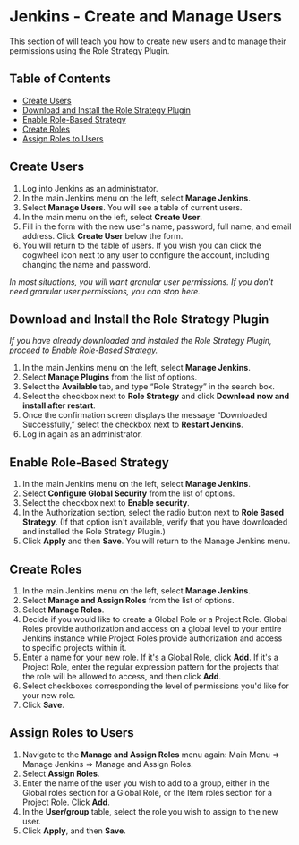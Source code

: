 Jenkins - Create and Manage Users
=================================

This section of will teach you how to create new users and to manage their permissions using the Role Strategy Plugin. 

Table of Contents
-----------------
* [Create Users](#create-users)
* [Download and Install the Role Strategy Plugin](#download-and-install-the-role-strategy-plugin)
* [Enable Role-Based Strategy](#enable-role-based-strategy)
* [Create Roles](#create-roles)
* [Assign Roles to Users](#assign-roles-to-users)

Create Users
------------

1. Log into Jenkins as an administrator. 
2. In the main Jenkins menu on the left, select **Manage Jenkins**. 
3. Select **Manage Users**. You will see a table of current users.
4. In the main menu on the left, select **Create User**.
5. Fill in the form with the new user's name, password, full name, and email address. Click **Create User** below the form.
6. You will return to the table of users. If you wish you can click the cogwheel icon next to any user to configure the account, including changing the name and password.

*In most situations, you will want granular user permissions. If you don't need granular user permissions, you can stop here.* 

Download and Install the Role Strategy Plugin
---------------------------------------------

*If you have already downloaded and installed the Role Strategy Plugin, proceed to Enable Role-Based Strategy.*

1. In the main Jenkins menu on the left, select **Manage Jenkins**.
2. Select **Manage Plugins** from the list of options.
3. Select the **Available** tab, and type “Role Strategy” in the search box. 
4. Select the checkbox next to **Role Strategy** and click **Download now and install after restart**.
5. Once the confirmation screen displays the message “Downloaded Successfully,” select the checkbox next to **Restart Jenkins**. 
6. Log in again as an administrator. 

Enable Role-Based Strategy
--------------------------

1. In the main Jenkins menu on the left, select **Manage Jenkins**.
2. Select **Configure Global Security** from the list of options.
3. Select the checkbox next to **Enable security**.
4. In the Authorization section, select the radio button next to **Role Based Strategy**. (If that option isn't available, verify that you have downloaded and installed the Role Strategy Plugin.)
5. Click **Apply** and then **Save**. You will return to the Manage Jenkins menu. 

Create Roles
------------

1. In the main Jenkins menu on the left, select **Manage Jenkins**.
2. Select **Manage and Assign Roles** from the list of options.
3. Select **Manage Roles**.
4. Decide if you would like to create a Global Role or a Project Role. Global Roles provide authorization and access on a global level to your entire Jenkins instance while Project Roles provide authorization and access to specific projects within it. 
5. Enter a name for your new role. If it's a Global Role, click **Add**. If it's a Project Role, enter the regular expression pattern for the projects that the role will be allowed to access, and then click **Add**. 
6. Select checkboxes corresponding the level of permissions you'd like for your new role.
7. Click **Save**.

Assign Roles to Users
---------------------

1. Navigate to the **Manage and Assign Roles** menu again: Main Menu => Manage Jenkins => Manage and Assign Roles.
2. Select **Assign Roles**.
3. Enter the name of the user you wish to add to a group, either in the Global roles section for a Global Role, or the Item roles section for a Project Role. Click **Add**.
4. In the **User/group** table, select the role you wish to assign to the new user.
5. Click **Apply**, and then **Save**.
